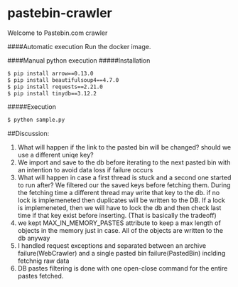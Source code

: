 # pastebin-crawler
Welcome to Pastebin.com crawler

####Automatic execution
Run the docker image.

####Manual python execution
#####Installation
```bash
$ pip install arrow==0.13.0
$ pip install beautifulsoup4==4.7.0
$ pip install requests==2.21.0
$ pip install tinydb==3.12.2
``` 

#####Execution
```bash
$ python sample.py
``` 


##Discussion:
1. What will happen if the link to the pasted bin will be changed? should we use a different uniqe key?
2. We import and save to the db before iterating to the next pasted bin with an intention to avoid data loss if failure occurs 
3. What will happen in case a first thread is stuck and a second one started to run after? We filtered our the saved keys before fetching them. During the fetching time a different thread may write that key to the db. if no lock is implemeneted then duplicates will be written to the DB. If a lock is implemeneted, then we will have to lock the db and then check last time if that key exist before inserting. (That is basically the tradeoff)
4. we kept MAX_IN_MEMORY_PASTES attribute to keep a max length of objects in the memory just in case. All of the objects are written to the db anyway
5. I handled request exceptions and separated between an archive failure(WebCrawler) and a single pasted bin failure(PastedBin) inclding fetchnig raw data
6. DB pastes filtering is done with one open-close command for the entire pastes fetched.